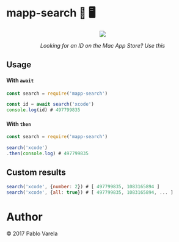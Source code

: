 # mapp-search 🔎 🖥

<p align="center">
  <a href="https://www.npmjs.com/package/mapp-search"><img src="https://img.shields.io/npm/dt/mapp-search.svg" /></a>
  <p align="center"><i>Looking for an ID on the Mac App Store? Use this</i></p>
</p>

## Usage 

#### With `await`
```javascript
const search = require('mapp-search')

const id = await search('xcode')
console.log(id) # 497799835
```

#### With `then`
```javascript
const search = require('mapp-search')

search('xcode')
.then(console.log) # 497799835
```

## Custom results

```javascript
search('xcode', {number: 2}) # [ 497799835, 1083165894 ]
search('xcode', {all: true}) # [ 497799835, 1083165894, ... ]
```

# Author

© 2017 Pablo Varela

